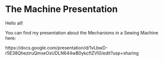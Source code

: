 # The Machine Presentation

Hello all! 

You can find my presentation about the Mechanisms in a Sewing Machine here:

<p>
  https://docs.google.com/presentation/d/1vLbwD-r5E38QheziruQmxeOsUDLN644wB0ykcfIZVI0/edit?usp=sharing
</p>
